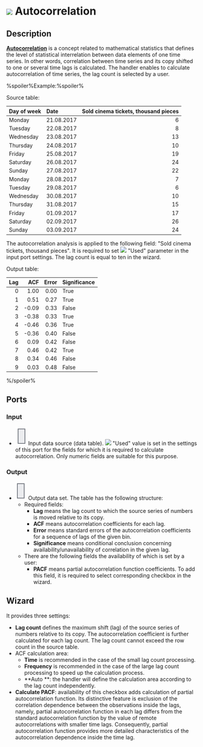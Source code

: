 # ![ ](../../images/icons/components/autocorrelation_default.svg) Autocorrelation

## Description

**[Autocorrelation](https://wiki.loginom.ru/articles/autocorrelation.html)** is a concept related to mathematical statistics that defines the level of statistical interrelation between data elements of one time series. In other words, correlation between time series and its copy shifted to one or several time lags is calculated. The handler enables to calculate autocorrelation of time series, the lag count is selected by a user.

%spoiler%Example:%spoiler%

Source table:

| Day of week | Date | Sold cinema tickets, thousand pieces |
| :----------- | :---- | ---------------------------------: |
| Monday | 21.08.2017 | 6 |
| Tuesday | 22.08.2017 | 8 |
| Wednesday | 23.08.2017 | 13 |
| Thursday | 24.08.2017 | 10 |
| Friday | 25.08.2017 | 19 |
| Saturday | 26.08.2017 | 24 |
| Sunday | 27.08.2017 | 22 |
| Monday | 28.08.2017 | 7 |
| Tuesday | 29.08.2017 | 6 |
| Wednesday | 30.08.2017 | 10 |
| Thursday | 31.08.2017 | 15 |
| Friday | 01.09.2017 | 17 |
| Saturday | 02.09.2017 | 26 |
| Sunday | 03.09.2017 | 24 |

The autocorrelation analysis is applied to the following field: "Sold cinema tickets, thousand pieces". It is required to set ![ ](../../images/icons/usage-types/active_default.svg) "Used" parameter in the input port settings. The lag count is equal to ten in the wizard.

Output table:

| Lag | ACF | Error | Significance |
| ------: | ------: | ------------: | :-------------------- |
| 0 | 1.00 | 0.00 | True |
| 1 | 0.51 | 0.27 | True |
| 2 | -0.09 | 0.33 | False |
| 3 | -0.38 | 0.33 | True |
| 4 | -0.46 | 0.36 | True |
| 5 | -0.36 | 0.40 | False |
| 6 | 0.09 | 0.42 | False |
| 7 | 0.46 | 0.42 | True |
| 8 | 0.34 | 0.46 | False |
| 9 | 0.03 | 0.48 | False |

%/spoiler%

## Ports

### Input

* ![ ](../../images/icons/app/node/ports/inputs/table_inactive.svg) Input data source (data table). ![ ](../../images/icons/usage-types/active_default.svg) "Used" value is set in the settings of this port for the fields for which it is required to calculate autocorrelation. Only numeric fields are suitable for this purpose.

### Output

* ![ ](../../images/icons/app/node/ports/outputs/table_inactive.svg) Output data set. The table has the following structure:
   * Required fields:
      * **Lag** means the lag count to which the source series of numbers is moved relative to its copy.
      * **ACF** means autocorrelation coefficients for each lag.
      * **Error** means standard errors of the autocorrelation coefficients for a sequence of lags of the given bin.
      * **Significance** means conditional conclusion concerning availability/unavailability of correlation in the given lag.
   * There are the following fields the availability of which is set by a user:
      * **PACF** means partial autocorrelation function coefficients. To add this field, it is required to select corresponding checkbox in the wizard.

## Wizard

It provides three settings:

* **Lag count** defines the maximum shift (lag) of the source series of numbers relative to its copy. The autocorrelation coefficient is further calculated for each lag count. The lag count cannot exceed the row count in the source table.
* ACF calculation area:
   * **Time** is recommended in the case of the small lag count processing.
   * **Frequency** is recommended in the case of the large lag count processing to speed up the calculation process.
   * **Auto **: the handler will define the calculation area according to the lag count independently.
* **Calculate PACF**: availability of this checkbox adds calculation of partial autocorrelation function. Its distinctive feature is exclusion of the correlation dependence between the observations inside the lags, namely, partial autocorrelation function in each lag differs from the standard autocorrelation function by the value of remote autocorrelations with smaller time lags. Consequently, partial autocorrelation function provides more detailed characteristics of the autocorrelation dependence inside the time lag.
